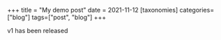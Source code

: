 +++
title = "My demo post"
date = 2021-11-12
[taxonomies]
categories=["blog"]
tags=["post", "blog"]
+++

v1 has been released